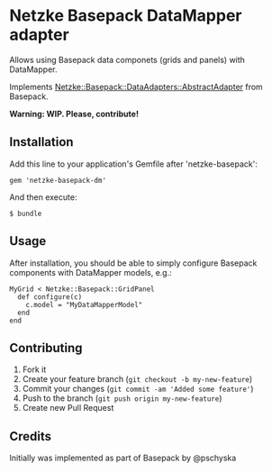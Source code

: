 # Netzke Basepack DataMapper adapter

Allows using Basepack data componets (grids and panels) with DataMapper.

Implements [Netzke::Basepack::DataAdapters::AbstractAdapter](https://github.com/nomadcoder/netzke-basepack/blob/master/lib/netzke/basepack/data_adapters/abstract_adapter.rb) from Basepack.

**Warning: WIP. Please, contribute!**

## Installation

Add this line to your application's Gemfile after 'netzke-basepack':

    gem 'netzke-basepack-dm'

And then execute:

    $ bundle

## Usage

After installation, you should be able to simply configure Basepack components with DataMapper models, e.g.:

    MyGrid < Netzke::Basepack::GridPanel
      def configure(c)
        c.model = "MyDataMapperModel"
      end
    end

## Contributing

1. Fork it
2. Create your feature branch (`git checkout -b my-new-feature`)
3. Commit your changes (`git commit -am 'Added some feature'`)
4. Push to the branch (`git push origin my-new-feature`)
5. Create new Pull Request

## Credits

Initially was implemented as part of Basepack by @pschyska

